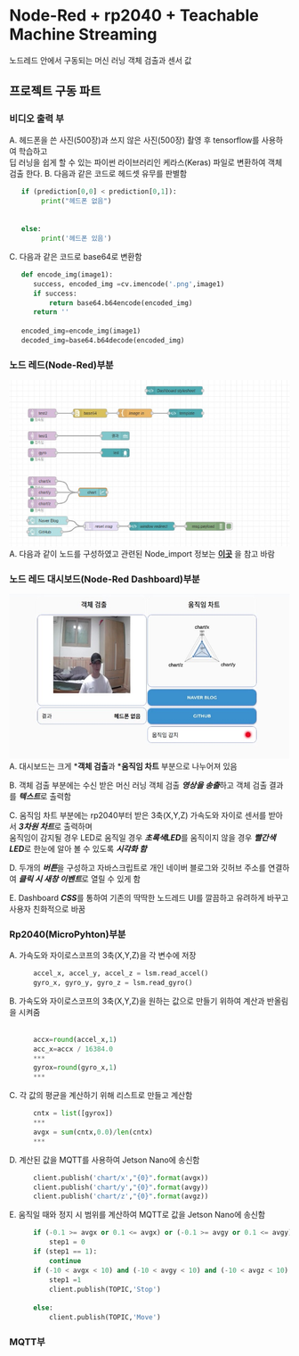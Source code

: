 # Node-Red + rp2040 + Teachable Machine Streaming
노드레드 안에서 구동되는 머신 러닝 객체 검출과 센서 값
<!-------------------------------------------------------------Part 1------------------------------------------------------------------------------------------>

## 프로젝트 구동 파트
### **비디오 출력 부**
  A. 헤드폰을 쓴 사진(500장)과 쓰지 않은 사진(500장) 촬영 후 tensorflow를 사용하여 학습하고  
     딥 러닝을 쉽게 할 수 있는 파이썬 라이브러리인 케라스(Keras) 파일로 변환하여 객체 검출 한다.
  B. 다음과 같은 코드로 헤드셋 유무를 판별함  
  
   ```python
      if (prediction[0,0] < prediction[0,1]):
           print("헤드폰 없음")
       

      else:
           print('헤드폰 있음')
   ```
  C. 다음과 같은 코드로 base64로 변환함  
  
   ```python 
      def encode_img(image1):
         success, encoded_img =cv.imencode('.png',image1)
         if success:
             return base64.b64encode(encoded_img)
         return ''
    
      encoded_img=encode_img(image1)
      decoded_img=base64.b64decode(encoded_img)
   ```
### **노드 레드(Node-Red)부분**  
  ![노드레드](./img/노드레드.jpg)  
  A. 다음과 같이 노드를 구성하였고 관련된 Node_import 정보는 **[이곳](./Node-Red_import/import_node.md)** 을 참고 바람   
### **노드 레드 대시보드(Node-Red Dashboard)부분**  
  ![대시보드](./img/대시보드.jpg)  
  A. 대시보드는 크게 ***객체 검출**과 ***움직임 차트** 부분으로 나누어져 있음  

  B. 객체 검출 부분에는 수신 받은 머신 러닝 객체 검출 ***영상을 송출***하고 객체 검출 결과를 ***텍스트***로 출력함  

  C. 움직임 차트 부분에는 rp2040부터 받은 3축(X,Y,Z) 가속도와 자이로 센서를 받아서 ***3차원 차트***로 출력하며  
     움직임이 감지될 경우 LED로 움직일 경우 ***초록색LED***를 움직이지 않을 경우 ***빨간색LED***로 한눈에 알아 볼 수 있도록 ***시각화 함***
       
  D. 두개의 ***버튼***을 구성하고 자바스크립트로 개인 네이버 블로그와 깃허브 주소를 연결하여 ***클릭 시 새창 이벤트***로 열릴 수 있게 함
    
  E. Dashboard ***CSS***를 통하여 기존의 딱딱한 노드레드 UI를 깔끔하고 유려하게 바꾸고 사용자 친화적으로 바꿈
### **Rp2040(MicroPyhton)부분**  

  A. 가속도와 자이로스코프의 3축(X,Y,Z)을 각 변수에 저장 
    
   ```python
         accel_x, accel_y, accel_z = lsm.read_accel()  
         gyro_x, gyro_y, gyro_z = lsm.read_gyro()  
   ```  
  B. 가속도와 자이로스코프의 3축(X,Y,Z)을 원하는 값으로 만들기 위하여 계산과 반올림을 시켜줌  
    
   ```python 
       
         accx=round(accel_x,1)  
         acc_x=accx / 16384.0  
         ***  
         gyrox=round(gyro_x,1)  
         ***  
   ```
   C. 각 값의 평균을 계산하기 위해 리스트로 만들고 계산함  
     
   ```python 
         cntx = list([gyrox])  
         ***  
         avgx = sum(cntx,0.0)/len(cntx)  
         ***  
   ```
   D. 계산된 값을 MQTT를 사용하여 Jetson Nano에 송신함  
     
   ```python 
         client.publish('chart/x',"{0}".format(avgx))
         client.publish('chart/y',"{0}".format(avgy))
         client.publish('chart/z',"{0}".format(avgz))
   ```
   E. 움직일 때와 정지 시 범위를 계산하여 MQTT로 값을 Jetson Nano에 송신함  
     
   ```python 
         if (-0.1 >= avgx or 0.1 <= avgx) or (-0.1 >= avgy or 0.1 <= avgy) or (-0.1 >= avgz or 0.1 <= avgz):
             step1 = 0
         if (step1 == 1):
             continue
         if (-10 < avgx < 10) and (-10 < avgy < 10) and (-10 < avgz < 10): #mqtt 빈도를 고려하여 넓게 잡음
             step1 =1
             client.publish(TOPIC,'Stop') 
            
         else:
             client.publish(TOPIC,'Move')
   ```
 
 ### **MQTT부**  
